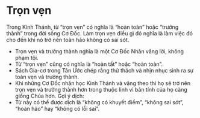 # Trọn vẹn

Trong Kinh Thánh, từ “trọn vẹn” có nghĩa là “hoàn toàn” hoặc “trưởng thành” trong đời sống Cơ Đốc. Làm trọn vẹn điều gì đó nghĩa là làm việc đó cho đến khi nó trở nên toàn hảo không có sai sót. 
- Trọn vẹn và trưởng thành nghĩa là một Cơ Đốc Nhân vâng lời, không phạm tội.
- Từ “trọn vẹn” cũng có nghĩa là “hoàn tất” hoặc “hoàn toàn”. 
- Sách Gia-cơ trong Tân Ước chép rằng thử thách và nhịn nhục sinh ra sự toàn vẹn và trưởng thành. 
- Khi những Cơ Đốc nhân học Kinh Thánh và vâng theo thì họ sẽ trở nên trọn vẹn và trưởng thành hơn trong thuộc linh vì bản tính của họ càng giống Chúa hơn. 
Gợi ý dịch:
- Từ này có thể được dịch là “không có khuyết điểm”, “không sai sót”, “hoàn hảo” hay “không có lỗi sai”.

